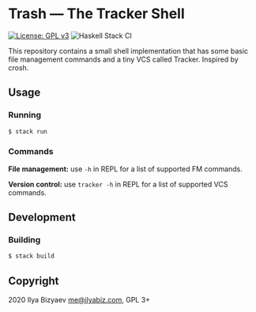 # Trash — The Tracker Shell
[![License: GPL v3](https://img.shields.io/badge/License-GPLv3-blue.svg)](https://github.com/IlyaBizyaev/trash/blob/master/LICENSE)
![Haskell Stack CI](https://github.com/IlyaBizyaev/trash/workflows/Haskell%20Stack%20CI/badge.svg)

This repository contains a small shell implementation that has some basic file management commands and a tiny VCS called Tracker.
Inspired by crosh.

## Usage
### Running
```bash
$ stack run
```

### Commands
**File management:** use `-h` in REPL for a list of supported FM commands.

**Version control:** use `tracker -h` in REPL for a list of supported VCS commands.

## Development
### Building
```bash
$ stack build
```

## Copyright
2020 Ilya Bizyaev <me@ilyabiz.com>, GPL 3+
